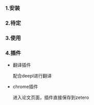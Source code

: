 ### 1.安装

### 2.待定

### 3.使用



### 4.插件

- 翻译插件

  配合deepl进行翻译

- chrome插件

  进入论文页面，插件直接保存到zetero



